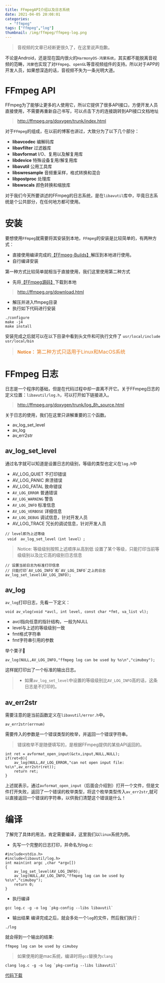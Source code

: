 ```yaml
---
title: FFmpegAPI介绍以及日志系统
date: 2021-04-05 20:08:01
categories:
  - "ffmpeg"
tags: ["ffmpeg","log"]
thumbnail: /img/ffmpeg/ffmpeg-log.png
---
```


> 音视频的文章已经断更很久了，在这里说声抱歉。

不论是Android，还是现在国内很火的`HarmonyOS-鸿蒙系统`，其实都不能脱离音视频的范畴，`鸿蒙`也实现了对`FFmpeg`、`openGL`等音视频组件的支持。所以对于APP的开发人员，如果想深造的话，音视频不失为一条光明大道。

<!--more-->

# FFmpeg API

FFmpeg为了能够让更多的人使用它，所以它提供了很多API接口，方便开发人员直接使用，不需要再重新自己书写，可以点击下方的连接跳转到API接口文档地址

> http://ffmpeg.org/doxygen/trunk/index.html

对于`FFmpeg`的组成，在以前的博客也讲过，大致分为了以下几个部分：
* **libavcodec** 编解码库
* **libavfilter** 过滤器库
* **libavformat** I/O、复用以及解复用库
* **libdevice** 特殊设备复用/解复用库
* **libavutil** 公用工具库
* **libswresample** 音频重采样，格式转换和混合
* **libpostproc** 处理库
* **libswscals** 颜色转换和缩放库

对于我们今天所要讲述的FFmpeg的日志系统，是在`libavutil`库中，毕竟日志系统是个公共部分，在任何地方都可使用。

# 安装
要想使用`FFmpeg`就需要将其安装到本地，`FFmpeg`的安装是比较简单的，有两种方式：
* 直接使用编译完成的[【FFmpeg-Builds】](https://github.com/BtbN/FFmpeg-Builds/releases)解压到本地进行使用。
* 自行编译安装

第一种方式比较简单就相当于直接使用，我们这里使用第二种方式
* 先将[【FFmpeg源码】](http://ffmpeg.org/download.html)下载到本地
> http://ffmpeg.org/download.html
* 解压并进入ffmpeg目录
* 执行如下代码进行安装
```
./configure
make -j4
make install
```
安装完成之后就可以在以下目录中看到头文件和可执行文件了
`usr/local/include`
`usr/local/bin`

> <strong style="color: #e67e22">Notice：</strong> <span style="color: #e67e22; font-size:16px">第二种方式只适用于Linux和MacOS系统</span>

# FFmpeg 日志
日志是一个程序的基础，但是在代码过程中却一直离不开它。关于FFmpeg日志的定义位置：`libavutil/log.h`，可以打开如下链接进入。
> http://ffmpeg.org/doxygen/trunk/log_8h_source.html

关于日志的使用，我们在这里只讲解重要的三个函数。
* av_log_set_level
* av_log
* av_err2str

## av_log_set_level

通过名字就可以知道是设置日志的级别，等级的类型也定义在`log.h`中
* AV_LOG_QUIET 不打印错误
* AV_LOG_PANIC 奔溃错误
* AV_LOG_FATAL 致命错误
* `AV_LOG_ERROR` 普通错误
* `AV_LOG_WARNING` 警告
* `AV_LOG_INFO` 标准信息
* `AV_LOG_VERBOSE` 详细信息
* `AV_LOG_DEBUG` 调试信息，针对开发人员
* AV_LOG_TRACE 冗长的调试信息，针对开发人员

```
// level即为上述等级
 void  av_log_set_level（int level）;
```

> Notice:
> 等级级别按照上述顺序从高到低
> 设置了某个等级，只能打印当前等级级别以及比它高的级别日志信息

```
// 设置当前日志为标准打印信息
// 只能打印`AV_LOG_INFO`和`AV_LOG_INFO`之上的日志
av_log_set_level(AV_LOG_INFO);
```

## av_log
`av_log`打印日志，先看一下定义：
```
void av_vlog(void *avcl, int level, const char *fmt, va_list vl);
```
* avcl指向任意的指针结构，一般为NULL
* level与上述的等级级别一致
* fmt格式字符串
* fmt字符串引用的参数

举个栗子🌰
```
av_log(NULL,AV_LOG_INFO,"ffmpeg log can be used by %s\n","cimuboy");
```
这样就打印出了一个标准的输出日志。
> * 如果`av_log_set_level`中设置的等级级别比`AV_LOG_INFO`高的话，这条日志是不打印的。

## av_err2str
需要注意的是当前函数定义在`libavutil/error.h`中。
```
av_err2str(errnum)
```
需要传入的参数是一个错误类型的枚举，并返回一个错误字符串。
> 错误枚举不是随便填写的，是根据FFmpeg提供的某些API返回的。

```
int ret = avformat_open_input(&ctx,input,NULL,NULL);
if(ret<0){
	av_log(NULL,AV_LOG_ERROR,"can not open input file: %s\n",av_err2str(ret));
	return ret;
}
```
上述就表示，通过`avformat_open_input`（后面会介绍到）打开一个文件，但是文件打开失败，返回了一个错误的枚举类型，将这个枚举类型传入`av_err2str`,就可以直接返回一个错误的字符串，以供我们清楚这个错误是什么！

# 编译
了解完了具体的用法，肯定需要编译，这里我们以`linux`系统为例。

* 先写一个完整的日志打印，并命名为log.c:

```
#include<stdio.h>
#include<libavutil/log.h>
int main(int argc ,char *argv[])
{
	av_log_set_level(AV_LOG_INFO);
	av_log(NULL,AV_LOG_INFO,"ffmpeg log can be used by %s\n","cimuboy");
	return 0;
}
```
* 执行编译
```
gcc log.c -g -o log `pkg-config --libs libavutil`
```
* 输出结果
编译完成之后，就会多处一个`log`的文件，然后我们执行：
```
./log
```
就会得到一个输出的结果:
```
ffmpeg log can be used by cimuboy
```
> 如果使用的是mac系统，编译时将`gcc`替换为`clang`
```
clang log.c -g -o log `pkg-config --libs libavutil`
``` 
[代码下载](/code/ffmpeg/log.c)
